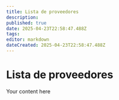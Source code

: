 ```yaml
---
title: Lista de proveedores
description: 
published: true
date: 2025-04-23T22:58:47.488Z
tags: 
editor: markdown
dateCreated: 2025-04-23T22:58:47.488Z
---
```


# Lista de proveedores
Your content here